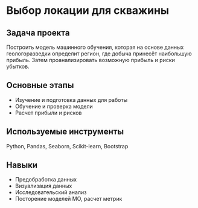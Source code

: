 # Выбор локации для скважины

## Задача проекта
Построить модель машинного обучения, которая на основе данных геологоразведки определит регион, где добыча принесёт наибольшую прибыль. Затем проанализировать возможную прибыль и риски убытков.

## Основные этапы
- Изучение и подготовка данных для работы
- Обучение и проверка модели
- Расчет прибыли и рисков

## Используемые инструменты
Python, Pandas, Seaborn, Scikit-learn, Bootstrap

## Навыки
- Предобработка данных
- Визуализация данных
- Исследовательский анализ
- Посторение моделей МО, расчет метрик
